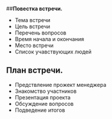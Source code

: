 ##**Повестка встречи.**
*   Тема встречи
*   Цель встречи
*   Перечень вопросов
*   Время начала и окончания 
*   Место встречи
*   Список учавствующих людей
  ## **План встречи.**
* Предствление прожект менеджера
* Знакомство участников
* Презентация проекта
* Обсуждение вопросов
* Подведение итогов
